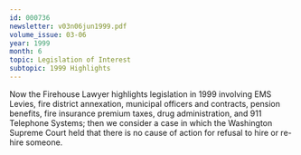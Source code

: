 ```yaml
---
id: 000736
newsletter: v03n06jun1999.pdf
volume_issue: 03-06
year: 1999
month: 6
topic: Legislation of Interest
subtopic: 1999 Highlights
---
```


Now the Firehouse Lawyer highlights legislation in 1999 involving EMS Levies, fire district annexation, municipal officers and contracts, pension benefits, fire insurance premium taxes, drug administration, and 911 Telephone Systems; then we consider a case in which the Washington Supreme Court held that there is no cause of action for refusal to hire or re-hire someone.